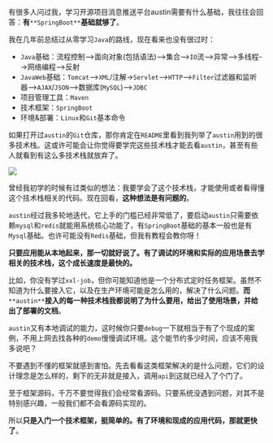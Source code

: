 有很多人问过我，学习开源项目消息推送平台austin需要有什么基础，我往往会回答：**有**`**SpringBoot**`**基础就够了**。

我在几年前总结过从零学习`Java`的路线，现在看来也没有很过时：

-  `Java`基础：流程控制-->面向对象(包括语法)-->集合-->`IO`流-->异常-->多线程-->网络编程-->反射 
-  `JavaWeb`基础：`Tomcat`-->`XML`/注解->`Servlet`-->`HTTP`-->`Filter`过滤器和监听器-->`AJAX`/`JSON`-->数据库(`MySQL`)-->`JDBC` 
-  项目管理工具：`Maven` 
-  技术框架：`SpringBoot` 
-  环境&部署：`Linux`和`Git`基本命令 

如果打开过`austin`的`Git`仓库，那你肯定在`README`里看到我列举了`austin`用到的很多技术栈。这或许可能会让你觉得要学完这些技术栈才能去看`austin`，甚至有些人就看到有这么多技术栈就放弃了。

![](https://p.ipic.vip/c6sbci.png#id=E29Vd&originHeight=1276&originWidth=1708&originalType=binary&ratio=1&rotation=0&showTitle=false&status=done&style=none&title=)

曾经我初学的时候有过类似的想法：我要学会了这个技术栈，才能使用或者看得懂这个技术栈相关的代码。现在回看，**这种想法是有问题的**。

`austin`经过我多轮地迭代，它上手的门槛已经非常低了，要启动`austin`只需要依赖`mysql`和`redis`就能用系统核心功能了，有`SpringBoot`基础的基本一般也是有`Mysql`基础。也许可能没有`Redis`基础，但我有教程会教你呀！

**只要应用能从本地起来，那一切就好说了。有了调试的环境和实际的应用场景去学相关的技术栈，这个成长速度是最快的。**

比如，你没有学过`xxl-job`，但你可能知道他是一个分布式定时任务框架。虽然不知道为什么要接入它，以及在生产环境可能是怎么用的，解决了什么问题。**而**`**austin**`**接入的每一种技术栈我都说明了为什么要用，给出了使用场景，并给出了部署的文档**。

`austin`又有本地调试的能力，这时候你只要`debug`一下就相当于有了个现成的案例，不用上网去找各种的`demo`慢慢调试环境。这个能节约多少时间，应该不用我多说吧？

不要遇到不懂的框架就感到害怕。先去看看这类框架解决的是什么问题，它们的设计理念是怎么样的，剩下的无非就是接入，调用`api`到这就已经入了个门了。

至于框架源码，千万不要觉得我们会经常看源码。只要系统没遇到问题，对其不是特别感兴趣，一般我们都不会看源码实现的。

所以**只是入门一个技术框架，挺简单的。有了环境和现成的应用代码，那就更快了**。

